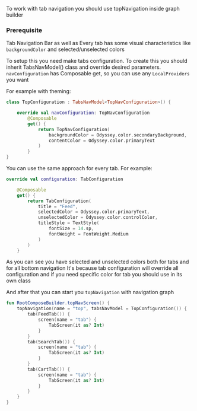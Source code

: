 To work with tab navigation you should use topNavigation inside graph builder

### Prerequisite
Tab Navigation Bar as well as Every tab has some visual characteristics like `backgroundColor` and selected/unselected colors

To setup this you need make tabs configuration. To create this you should inherit TabsNavModel<TopNavConfiguration>() class
and override desired parameters. `navConfiguration` has Composable get, so you can use any `LocalProviders` you want

For example with theming:

```kotlin
class TopConfiguration : TabsNavModel<TopNavConfiguration>() {

    override val navConfiguration: TopNavConfiguration
        @Composable
        get() {
            return TopNavConfiguration(
                backgroundColor = Odyssey.color.secondaryBackground,
                contentColor = Odyssey.color.primaryText
            )
        }
}
```

You can use the same approach for every tab. For example:

```kotlin
override val configuration: TabConfiguration

    @Composable
    get() {
        return TabConfiguration(
            title = "Feed",
            selectedColor = Odyssey.color.primaryText,
            unselectedColor = Odyssey.color.controlColor,
            titleStyle = TextStyle(
                fontSize = 14.sp,
                fontWeight = FontWeight.Medium
            )
        )
    }
```

As you can see you have selected and unselected colors both for tabs and for all bottom navigation
It's because tab configuration will override all configuration and if you need specific color for tab you should use in
its own class

And after that you can start you `topNavigation` with navigation graph

```kotlin
fun RootComposeBuilder.topNavScreen() {
    topNavigation(name = "top", tabsNavModel = TopConfiguration()) {
        tab(FeedTab()) {
            screen(name = "tab") {
                TabScreen(it as? Int)
            }
        }
        tab(SearchTab()) {
            screen(name = "tab") {
                TabScreen(it as? Int)
            }
        }
        tab(CartTab()) {
            screen(name = "tab") {
                TabScreen(it as? Int)
            }
        }
    }
}
```